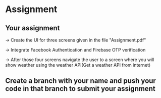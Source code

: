 # Assignment


## Your assignment

-> Create the UI for three screens given in the file "Assignment.pdf"

-> Integrate Facebook Authentication and Firebase OTP verification

-> After those four screens navigate the user to a screen where you will show weather using the weather API(Get a weather API from internet)


## Create a branch with your name and push your code in that branch to submit your assignment
